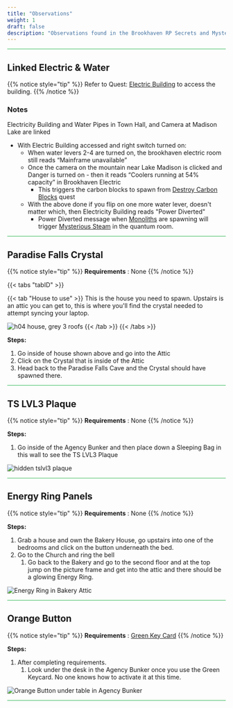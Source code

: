 ```yaml
---
title: "Observations"
weight: 1
draft: false
description: "Observations found in the Brookhaven RP Secrets and Mysteries. May contain observations that haven't been determined as part of the Secrets and Mysteries lore."
---
```


<hr style="background-color: #28b44c" size=8>

## Linked Electric & Water

{{% notice style="tip" %}}
Refer to Quest: [Electric Building](/lore/quests/#electric-building) to access the building.
{{% /notice %}}

### Notes

Electricity Building and Water Pipes in Town Hall, and Camera at Madison Lake are linked
- With Electric Building accessed and right switch turned on:
    - When water levers 2-4 are turned on, the brookhaven electric room still reads “Mainframe unavailable”
    - Once the camera on the mountain near Lake Madison is clicked and Danger is turned on - then it reads “Coolers running at 54% capacity” in Brookhaven Electric
        - This triggers the carbon blocks to spawn from [Destroy Carbon Blocks](/lore/quests/#destroy-carbon-blocks) quest
    - With the above done if you flip on one more water lever, doesn't matter which, then Electricity Building reads "Power Diverted"
        - Power Diverted message when [Monoliths](/lore/quests/#monoliths) are spawning will trigger [Mysterious Steam](/casebook/quantum/steam/) in the quantum room.

<hr style="background-color: #28b44c" size=8>

## Paradise Falls Crystal

{{% notice style="tip" %}}
**Requirements** : None
{{% /notice %}}

{{< tabs "tabID" >}}

{{< tab "House to use" >}}
This is the house you need to spawn. 
Upstairs is an attic you can get to, this is where you'll find the crystal needed to attempt syncing your laptop.

![h04 house, grey 3 roofs](/images/bh/h04-house.jpg)
{{< /tab >}}
{{< /tabs >}}

**Steps:**
1. Go inside of house shown above and go into the Attic
1. Click on the Crystal that is inside of the Attic
1. Head back to the Paradise Falls Cave and the Crystal should have spawned there.

<hr style="background-color: #28b44c" size=8>

## TS LVL3 Plaque
{{% notice style="tip" %}}
**Requirements** : None
{{% /notice %}}

**Steps:**
1. Go inside of the Agency Bunker and then place down a Sleeping Bag in this wall to see the TS LVL3 Plaque

![hidden tslvl3 plaque](/images/bh/tslvl3.jpg)

<hr style="background-color: #28b44c" size=8>

## Energy Ring Panels
{{% notice style="tip" %}}
**Requirements** : None
{{% /notice %}}

**Steps:**

1. Grab a house and own the Bakery House, go upstairs into one of the bedrooms and click on the button underneath the bed.
1. Go to the Church and ring the bell
    1. Go back to the Bakery and go to the second floor and at the top jump on the picture frame and get into the attic and there should be a glowing Energy Ring.

![Energy Ring in Bakery Attic](/images/bh/bakery_energy_ring.jpg)

<hr style="background-color: #28b44c" size=8>

## Orange Button

{{% notice style="tip" %}}
**Requirements** : [Green Key Card](/lore/special_tools/#green-key-card)
{{% /notice %}}

**Steps:**

1. After completing requirements.
    1. Look under the desk in the Agency Bunker once you use the Green Keycard. No one knows how to activate it at this time.

![Orange Button under table in Agency Bunker](/images/bh/agency_orange_button.jpg)

<hr style="background-color: #28b44c" size=8>